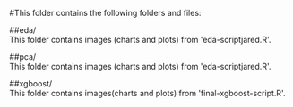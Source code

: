#This folder contains the following folders and files:

##eda/  
This folder contains images (charts and plots) from 'eda-scriptjared.R'.

##pca/  
This folder contains images (charts and plots) from 'eda-scriptjared.R'.

##xgboost/  
This folder contains images(charts and plots) from 'final-xgboost-script.R'.  